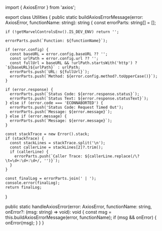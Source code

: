 import { AxiosError } from 'axios';

export class Utilities {
  public static buildAxiosErrorMessage(error: AxiosError, functionName: string): string {
    const errorParts: string[] = [];

    if (!getMarvelControlsEnv().IS_DEV_ENV) return '';

    errorParts.push(`Function: ${functionName}`);

    if (error.config) {
      const baseURL = error.config.baseURL ?? '';
      const urlPath = error.config.url ?? '';
      const fullUrl = baseURL && !urlPath.startsWith('http') ? `${baseURL}${urlPath}` : urlPath;
      errorParts.push(`URL: ${fullUrl}`);
      errorParts.push(`Method: ${error.config.method?.toUpperCase()}`);
    }

    if (error.response) {
      errorParts.push(`Status Code: ${error.response.status}`);
      errorParts.push(`Status Text: ${error.response.statusText}`);
    } else if (error.code === 'ECONNABORTED') {
      errorParts.push('Status Code: Request Timed Out');
      errorParts.push(`Message: ${error.message}`);
    } else if (error.message) {
      errorParts.push(`Message: ${error.message}`);
    }

    const stackTrace = new Error().stack;
    if (stackTrace) {
      const stackLines = stackTrace.split('\n');
      const callerLine = stackLines[2]?.trim();
      if (callerLine) {
        errorParts.push(`Caller Trace: ${callerLine.replace(/\?\t=\d+:\d+:\d+/, '')}`);
      }
    }

    const finalLog = errorParts.join(' | ');
    console.error(finalLog);
    return finalLog;
  }

  public static handleAxiosError(error: AxiosError, functionName: string, onError?: (msg: string) => void): void {
    const msg = this.buildAxiosErrorMessage(error, functionName);
    if (msg && onError) {
      onError(msg);
    }
  }
}